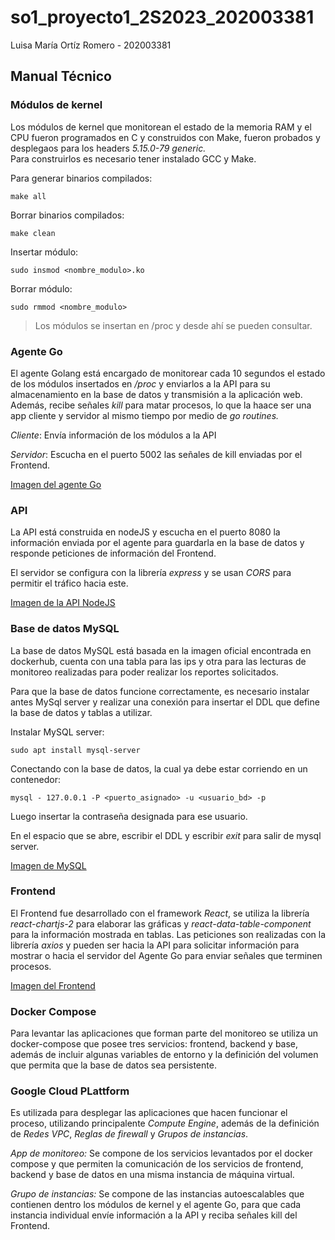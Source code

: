 # so1_proyecto1_2S2023_202003381

Luisa María Ortíz Romero - 202003381 

## Manual Técnico

### Módulos de kernel
Los módulos de kernel que monitorean el estado de la memoria RAM y el CPU fueron programados en C y construidos con Make, fueron probados y desplegaos para los headers _5.15.0-79 generic._  
Para construirlos es necesario tener instalado GCC y Make.
 
Para generar binarios compilados:
 
```make all```  

Borrar binarios compilados:
 
```make clean```
 
Insertar módulo:

```sudo insmod <nombre_modulo>.ko``` 

Borrar módulo:
 
```sudo rmmod <nombre_modulo>```
 
>Los módulos se insertan en /proc y desde ahí se pueden consultar.

### Agente Go

El agente Golang está encargado de monitorear cada 10 segundos el estado de los módulos insertados en _/proc_ y enviarlos a la API para su almacenamiento en la base de datos y transmisión a la aplicación web. Además, recibe señales _kill_ para matar procesos, lo que la haace ser una app cliente y servidor al mismo tiempo por medio de _go routines._

*Cliente*: Envía información de los módulos a la API
 
*Servidor*: Escucha en el puerto 5002 las señales de kill enviadas por el Frontend. 

[Imagen del agente Go](https://hub.docker.com/r/luisamariao/agente)

### API
 
La API está construida en nodeJS y escucha en el puerto 8080 la información enviada por el agente para guardarla en la base de datos y responde peticiones de información del Frontend. 
 
El servidor se configura con la librería _express_ y se usan _CORS_ para permitir el tráfico hacia este.

[Imagen de la API NodeJS](https://hub.docker.com/r/luisamariao/backend)


### Base de datos MySQL

La base de datos MySQL está basada en la imagen oficial encontrada en dockerhub, cuenta con una tabla para las ips y otra para las lecturas de monitoreo realizadas para poder realizar los reportes solicitados.
 
Para que la base de datos funcione correctamente, es necesario instalar antes MySql server y realizar una conexión para insertar el DDL que define la base de datos y tablas a utilizar.
 
Instalar MySQL server:
 
```sudo apt install mysql-server```

 
Conectando con la base de datos, la cual ya debe estar corriendo en un contenedor:
 
```mysql - 127.0.0.1 -P <puerto_asignado> -u <usuario_bd> -p```
 
Luego insertar la contraseña designada para ese usuario.
 
En el espacio que se abre, escribir el DDL y escribir _exit_ para salir de mysql server.
 
[Imagen de MySQL](https://hub.docker.com/_/mysql)
 
### Frontend
 
El Frontend fue desarrollado con el framework _React_, se utiliza la librería _react-chartjs-2_ para elaborar las gráficas y _react-data-table-component_ para la información mostrada en tablas. Las peticiones son realizadas con la librería _axios_ y pueden ser hacia la API para solicitar información para mostrar o hacia el servidor del Agente Go para enviar señales que terminen procesos.
 
[Imagen del Frontend](https://hub.docker.com/r/luisamariao/frontend)
 
### Docker Compose
 
Para levantar las aplicaciones que forman parte del monitoreo se utiliza un docker-compose que posee tres servicios: frontend, backend y base, además de incluir algunas variables de entorno y la definición del volumen que permita que la base de datos sea persistente.
 
### Google Cloud PLattform

Es utilizada para desplegar las aplicaciones que hacen funcionar el proceso, utilizando principalente _Compute Engine_, además de la definición de _Redes VPC_, _Reglas de firewall_ y _Grupos de instancias_.
 
*App de monitoreo:* Se compone de los servicios levantados por el docker compose y que permiten la comunicación de los servicios de frontend, backend y base de datos en una misma instancia de máquina virtual.
 
*Grupo de instancias:* Se compone de las instancias autoescalables que contienen dentro los módulos de kernel y el agente Go, para que cada instancia individual envíe información a la API y reciba señales kill del Frontend.